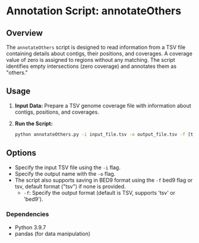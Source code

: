 # Annotation Script: annotateOthers

## Overview

The `annotateOthers` script is designed to read information from a TSV file containing details about contigs, their positions, and coverages. A coverage value of zero is assigned to regions without any matching. The script identifies empty intersections (zero coverage) and annotates them as "others."

## Usage

1. **Input Data:** Prepare a TSV genome coverage file with information about contigs, positions, and coverages.

2. **Run the Script:**
   ```bash
   python annotateOthers.py -i input_file.tsv -o output_file.tsv -f [tsv or bed6]

## Options
- Specify the input TSV file using the `-i` flag.
- Specify the output name with the `-o` flag.
- The script also supports saving in BED9 format using the `-f` bed9 flag or tsv, default format ("tsv") if none is provided.
    - `-f`: Specify the output format (default is TSV, supports 'tsv' or 'bed9').

### Dependencies
- Python 3.9.7
- pandas (for data manipulation)
